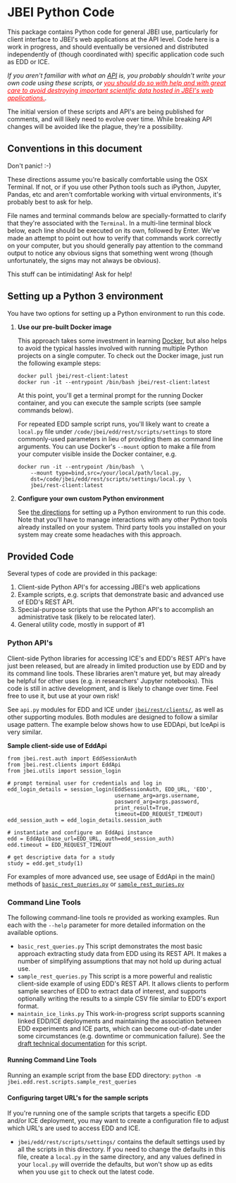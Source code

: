 # JBEI Python Code

This package contains Python code for general JBEI use, particularly for client interface to JBEI's
web applications at the API level. Code here is a work in progress, and should eventually be
versioned and distributed independently of (though coordinated with) specific application code
such as EDD or ICE.

<em>If you aren't familiar with what an [API][1] is, you probably shouldn't write your own code 
using these scripts, or <font color="red"><u>you should do so with help and with great care to 
avoid destroying important scientific data hosted in JBEI's web applications.</u></font>.</em>

The initial version of these scripts and API's are being published for comments, and will 
likely need to evolve over time.  While breaking API changes will be avoided like the plague, 
they're a possibility.

## Conventions in this document

Don't panic! :-)

These directions assume you're basically comfortable using the OSX Terminal. If not, or if you use
other Python tools such as iPython, Jupyter, Pandas, etc and aren't comfortable working with
virtual environments, it's probably best to ask for help.

File names and terminal commands below are specially-formatted to clarify that they're
associated with the `Terminal`. In a multi-line terminal block below, each line should be
executed on its own, followed by Enter.  We've made an attempt to point out how to verify that
commands work correctly on your computer, but you should generally pay attention to the command
output to notice any obvious signs that something went wrong (though unfortunately, the signs may
not always be obvious).

This stuff can be intimidating! Ask for help!

## Setting up a Python 3 environment

You have two options for setting up a Python environment to run this code. 

1. __Use our pre-built Docker image__
   
   This approach takes some investment in learning [Docker][3], but also helps to avoid the 
   typical hassles involved with running multiple Python projects on a single computer. To check 
   out the Docker image, just run the following example steps:
   
       docker pull jbei/rest-client:latest
       docker run -it --entrypoint /bin/bash jbei/rest-client:latest
       
   At this point, you'll get a terminal prompt for the running Docker container, and you can 
   execute the sample scripts (see sample commands below). 
   
   For repeated EDD sample script runs, you'll likely want to create a `local.py` file under 
   `/code/jbei/edd/rest/scripts/settings` to store commonly-used parameters in lieu of 
   providing them as command line arguments.  You can use Docker's `--mount` option to make a 
   file from your computer visible inside the Docker container, e.g.
       
       docker run -it --entrypoint /bin/bash  \
           --mount type=bind,src=/your/local/path/local.py,
           dst=/code/jbei/edd/rest/scripts/settings/local.py \
           jbei/rest-client:latest
   
2. __Configure your own custom Python environment__
   
   See [the directions][11] for setting up a Python environment to run this code. Note that you'll
   have to manage interactions with any other Python tools already installed on your system. Third
   party tools you installed on your system may create some headaches with this approach.
 
## Provided Code

Several types of code are provided in this package:

1. Client-side Python API's for accessing JBEI's web applications
2. Example scripts, e.g. scripts that demonstrate basic and advanced use of EDD's REST API.
3. Special-purpose scripts that use the Python API's to accomplish an administrative task 
(likely to be relocated later).
4. General utility code, mostly in support of #1

### Python API's <a name="python_apis"></a>

Client-side Python libraries for accessing ICE's and EDD's REST API's have just been released, but 
are already in limited production use by EDD and by its command line tools.
These libraries aren't mature yet, but may already be helpful for other uses (e.g. in researchers' 
Jupyter notebooks). This code is still in active development, and is likely to change over time. 
Feel free to use it, but use at your own risk!

See `api.py` modules for EDD and ICE under [`jbei/rest/clients/`][8], as well as other supporting 
modules. Both modules are designed to follow a similar usage pattern. The example below shows 
how to use EDDApi, but IceApi is very similar.

__Sample client-side use of EddApi__

    from jbei.rest.auth import EddSessionAuth
    from jbei.rest.clients import EddApi
    from jbei.utils import session_login
    
    # prompt terminal user for credentials and log in
    edd_login_details = session_login(EddSessionAuth, EDD_URL, 'EDD',
                                      username_arg=args.username, 
                                      password_arg=args.password,
                                      print_result=True,
                                      timeout=EDD_REQUEST_TIMEOUT)
    edd_session_auth = edd_login_details.session_auth

    # instantiate and configure an EddApi instance
    edd = EddApi(base_url=EDD_URL, auth=edd_session_auth)
    edd.timeout = EDD_REQUEST_TIMEOUT

    # get descriptive data for a study
    study = edd.get_study(1)

For examples of more advanced use, see usage of EddApi in the main() methods of 
[`basic_rest_queries.py`][9] or [`sample_rest_quries.py`][10]

### Command Line Tools

The following command-line tools re provided as working examples. Run each with the `--help` 
parameter for more detailed information on the available options.

* `basic_rest_queries.py` This script demonstrates the most basic approach extracting study data
  from EDD using its REST API. It makes a number of simplifying assumptions that may not hold up
  during actual use.
* `sample_rest_queries.py` This script is a more powerful and realistic client-side example of 
  using EDD's REST API.  It allows clients to perform sample searches of EDD to extract data of
  interest, and supports optionally writing the results to a simple CSV file similar to EDD's 
  export format.
* `maintain_ice_links.py` This work-in-progress script supports scanning linked EDD/ICE deployments 
  and maintaining the association between EDD experiments and ICE parts, which can become 
  out-of-date under some circumstances (e.g. downtime or communication failure). See the 
  [draft technical documentation][2] for this script.

#### Running Command Line Tools

Running an example script from the base EDD directory: 
`python -m jbei.edd.rest.scripts.sample_rest_queries`

#### Configuring target URL's for the sample scripts

If you're running one of the sample scripts that targets a specific EDD and/or ICE deployment, you 
may want to create a configuration file to adjust which URL's are used to access EDD and ICE.

* `jbei/edd/rest/scripts/settings/` contains the default settings used by all the scripts in this
 directory. If you need to change the defaults in this file, create a `local.py` in the same 
 directory, and any values defined in your `local.py` will override the defaults, but won't show 
 up as edits when you use `git` to check out the latest code. 


[1]:    https://en.wikipedia.org/wiki/Application_programming_interface
[2]:    edd/rest/scripts/Maintain_Links.md
[3]:    https://docker.io
[4]:    https://docs.docker.com/compose/overview/
[8]:    rest/clients/
[9]:    edd/rest/scripts/basic_rest_queries.py
[10]:   edd/rest/scripts/sample_rest_queries.py
[11]:   ../docs/Python_Environment.md




	
	   
	   

